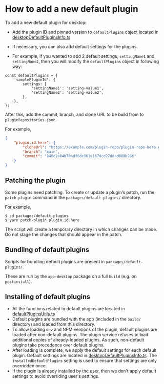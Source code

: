 # How to add a new default plugin
 
To add a new default plugin for desktop:
- Add the plugin ID and pinned version to `defaultPlugins` object located in [desktopDefaultPluginsInfo.ts](https://github.com/laurent22/joplin/blob/eb7083d7888433ff6ef76ccfb7fb87ba951d513f/packages/lib/services/plugins/defaultPlugins/desktopDefaultPluginsInfo.ts#L5)
- If necessary, you can also add default settings for the plugins. 

- For example, if you wanted to add 2 default settings, `settingName1` and `settingName2`, then you will modify the `defaultPlugins` object in following way:

```
const defaultPlugins = {
    'samplePluginId': {
        settings: {
            'settingName1': 'setting-value1',
            'settingName2': 'setting-value2',
        },
    },
};
```

After this, add the commit, branch, and clone URL to be build from to `pluginRepositories.json`.

For example,
```json
{
	"plugin.id.here": {
		"cloneUrl": "https://example.com/plugin-repo/plugin-repo-here.git",
		"branch": "main",
		"commit": "840d2e84b70adf6de961e167dcd27ddad088b286"
	}
}
```

## Patching the plugin

Some plugins need patching. To create or update a plugin's patch, run the `patch-plugin` command in the `packages/default-plugins/` directory.

For example,
```shell
$ cd packages/default-plugins
$ yarn patch-plugin plugin.id.here
```

The script will create a temporary directory in which changes can be made. Do not stage the changes that should appear in the patch.

## Bundling of default plugins

Scripts for bundling default plugins are present in `packages/default-plugins/`.

These are run by the `app-desktop` package on a full `build` (e.g. on `postinstall`).


## Installing of default plugins

- All the functions related to default plugins are located in [defaultPluginsUtils.ts](https://github.com/laurent22/joplin/blob/eb7083d7888433ff6ef76ccfb7fb87ba951d513f/packages/lib/services/plugins/defaultPlugins/defaultPluginsUtils.ts)
- Default plugins are bundled with the app (included in the `build/` directory) and loaded from this directory.
- To allow loading `dev` and NPM versions of the plugin, default plugins are loaded after non-default plugins. The plugin service refuses to load additional copies of already-loaded plugins. As such, non-default plugins take precedence over default plugins.
- After loading is complete, we apply the default settings for each default plugin. Default settings are located in [desktopDefaultPluginsInfo.ts](https://github.com/laurent22/joplin/blob/eb7083d7888433ff6ef76ccfb7fb87ba951d513f/packages/lib/services/plugins/defaultPlugins/desktopDefaultPluginsInfo.ts). The `installedDefaultPlugins` setting is used to ensure that settings are only overridden once.
- If the plugin is already installed by the user, then we don't apply default settings to avoid overriding user's settings.